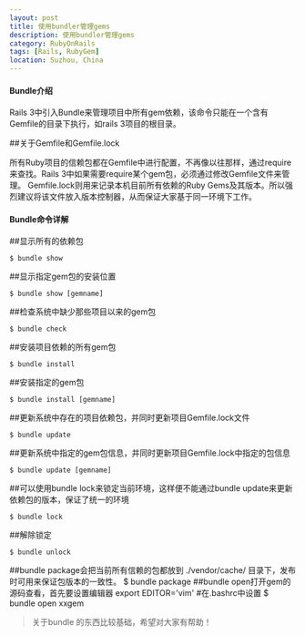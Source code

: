 ```yaml
---
layout: post
title: 使用bundler管理gems
description: 使用bundler管理gems
category: RubyOnRails
tags: [Rails, RubyGem]
location: Suzhou, China
---
```

#### Bundle介绍 ##

Rails 3中引入Bundle来管理项目中所有gem依赖，该命令只能在一个含有Gemfile的目录下执行，如rails 3项目的根目录。

##关于Gemfile和Gemfile.lock

所有Ruby项目的信赖包都在Gemfile中进行配置，不再像以往那样，通过require来查找。Rails 3中如果需要require某个gem包，必须通过修改Gemfile文件来管理。
Gemfile.lock则用来记录本机目前所有依赖的Ruby Gems及其版本。所以强烈建议将该文件放入版本控制器，从而保证大家基于同一环境下工作。

#### Bundle命令详解 ##

##显示所有的依赖包

	$ bundle show

##显示指定gem包的安装位置

	$ bundle show [gemname]

##检查系统中缺少那些项目以来的gem包

	$ bundle check

##安装项目依赖的所有gem包

	$ bundle install

##安装指定的gem包

	$ bundle install [gemname]

##更新系统中存在的项目依赖包，并同时更新项目Gemfile.lock文件

	$ bundle update

##更新系统中指定的gem包信息，并同时更新项目Gemfile.lock中指定的包信息

	$ bundle update [gemname]

##可以使用bundle lock来锁定当前环境，这样便不能通过bundle update来更新依赖包的版本，保证了统一的环境

	$ bundle lock
##解除锁定

	$ bundle unlock
##bundle package会把当前所有信赖的包都放到 ./vendor/cache/ 目录下，发布时可用来保证包版本的一致性。
	$ bundle package
##bundle open打开gem的源码查看，首先要设置编辑器
	export EDITOR='vim' \#在.bashrc中设置
	$ bundle open xxgem

> 关于bundle 的东西比较基础，希望对大家有帮助！
